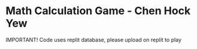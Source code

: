 # Math Calculation Game - Chen Hock Yew
IMPORTANT!
Code uses replit database, please upload on replit to play
